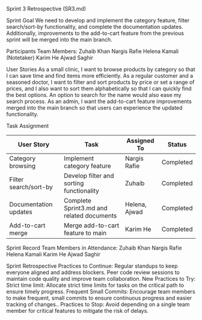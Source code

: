 Sprint 3 Retrospective (SR3.md)

Sprint Goal
We need to develop and implement the category feature, filter search/sort-by functionality, and complete the documentation updates. Additionally, improvements to the add-to-cart feature from the previous sprint will be merged into the main branch.

Participants
Team Members:
Zuhaib Khan
Nargis Rafie
Helena Kamali (Notetaker)
Karim He
Ajwad Saghir

User Stories
As a small clinic, I want to browse products by category so that I can save time and find items more efficiently.
As a regular customer and a seasoned doctor, I want to filter and sort products by price or set a range of prices, and I also want to sort them alphabetically so that I can quickly find the best options. An option to search for the name would also ease my search process.
As an admin, I want the add-to-cart feature improvements merged into the main branch so that users can experience the updated functionality.

 Task Assignment

| **User Story**         | **Task**                              | **Assigned To**   | **Status**    |
|-------------------------|---------------------------------------|-------------------|---------------|
| Category browsing       | Implement category feature           | Nargis Rafie      | Completed     |
| Filter search/sort-by   | Develop filter and sorting functionality | Zuhaib            | Completed     |
| Documentation updates   | Complete Sprint3.md and related documents | Helena, Ajwad     | Completed     |
| Add-to-cart merge       | Merge add-to-cart feature to main    | Karim He          | Completed     |



Sprint Record
Team Members in Attendance:
Zuhaib Khan
Nargis Rafie
Helena Kamali
Karim He
Ajwad Saghir

Sprint Retrospective
Practices to Continue:
Regular standups to keep everyone aligned and address blockers.
Peer code review sessions to maintain code quality and improve team collaboration.
New Practices to Try:
Strict time limit: Allocate strict time limits for tasks on the critical path to ensure timely progress.
Frequent Small Commits: Encourage team members to make frequent, small commits to ensure continuous progress and easier tracking of changes..
Practices to Stop:
Avoid depending on a single team member for critical features to mitigate the risk of delays.
